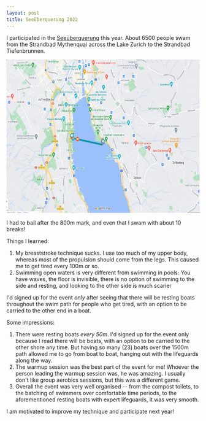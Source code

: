 ```yaml
---
layout: post
title: Seeüberquerung 2022
---
```


I participated in the [Seeüberquerung](https://www.seeueberquerung.ch/en/) this
year. About 6500 people swam from the Strandbad Mythenquai across the Lake
Zurich to the Strandbad Tiefenbrunnen.

<a href="https://www.google.com/maps/d/u/0/viewer?mid=1Xnpx2k0fUZTroa-W6jQ8R_OOZbs&ll=47.35340227914402%2C8.545224050000018&z=16"><img src="/assets/seeueberquerung-map.png" height="400" width="800" /></a>

I had to bail after the 800m mark, and even that I swam with about 10 breaks!

Things I learned:

1. My breaststroke technique sucks. I use too much of my upper body, whereas
   most of the propulsion should come from the legs. This caused me to get tired
   every 100m or so.
2. Swimming open waters is very different from swimming in pools: You have
   waves, the floor is invisible, there is no option of swimming to the side and
   resting, and looking to the other side is much scarier

I'd signed up for the event _only_ after seeing that there will be resting boats
throughout the swim path for people who get tired, with an option to be carried
to the other end in a boat.

Some impressions:

1. There were resting boats _every 50m_. I'd signed up for the event only
   because I read there will be boats, with an option to be carried to the other
   shore any time. But having so many (23) boats over the 1500m path allowed me
   to go from boat to boat, hanging out with the lifeguards along the way.
2. The warmup session was the best part of the event for me! Whoever the person
   leading the warmup session was, he was amazing. I usually don't like group
   aerobics sessions, but this was a different game.
3. Overall the event was very well organised -- from the compost toilets, to the
   batching of swimmers over comfortable time periods, to the aforementioned
   resting boats with expert lifeguards, it was very smooth.

I am motivated to improve my technique and participate next year!
